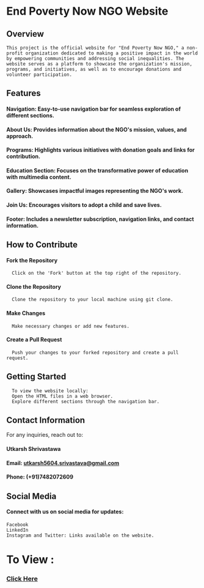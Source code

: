 # End Poverty Now NGO Website
## Overview
    This project is the official website for "End Poverty Now NGO," a non-profit organization dedicated to making a positive impact in the world by empowering communities and addressing social inequalities. The website serves as a platform to showcase the organization's mission, programs, and initiatives, as well as to encourage donations and volunteer participation.

## Features
#### Navigation: Easy-to-use navigation bar for seamless exploration of different sections.
#### About Us: Provides information about the NGO's mission, values, and approach.
#### Programs: Highlights various initiatives with donation goals and links for contribution.
#### Education Section: Focuses on the transformative power of education with multimedia content.
#### Gallery: Showcases impactful images representing the NGO's work.
#### Join Us: Encourages visitors to adopt a child and save lives.
#### Footer: Includes a newsletter subscription, navigation links, and contact information.


## How to Contribute
#### Fork the Repository
      Click on the 'Fork' button at the top right of the repository.
#### Clone the Repository
      Clone the repository to your local machine using git clone.
#### Make Changes
      Make necessary changes or add new features.
#### Create a Pull Request
      Push your changes to your forked repository and create a pull request.
## Getting Started
      To view the website locally:
      Open the HTML files in a web browser.
      Explore different sections through the navigation bar.

      
## Contact Information
For any inquiries, reach out to:

#### Utkarsh Shrivastawa
#### Email: utkarsh5604.srivastava@gmail.com
#### Phone: (+91)7482072609


## Social Media
#### Connect with us on social media for updates:
    Facebook
    LinkedIn
    Instagram and Twitter: Links available on the website.


# To View : 
### [Click Here](https://utkarshshrivastawa.github.io/End-Poverty-Now-Donation-Page.github.io/)



